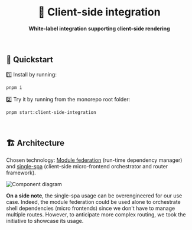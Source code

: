 <div align="center">
    <h1>🧪 Client-side integration</h1>
    <strong>White-label integration supporting client-side rendering</strong>
</div>
<br>
<br>

## 🚀 Quickstart

1️⃣ Install by running:

```bash
pnpm i
```

2️⃣ Try it by running from the monorepo root folder:

```bash
pnpm start:client-side-integration
```

<br>

## 🏗 Architecture

Chosen technology: [Module federation](https://module-federation.github.io/) (run-time dependency manager) and [single-spa](https://single-spa.js.org/) (client-side micro-frontend orchestrator and router framework).

![Component diagram](https://user-images.githubusercontent.com/10498826/187178593-9dba0ea5-9f24-40ce-a846-b85ef60e376d.png)

**On a side note**, the single-spa usage can be overengineered for our use case. Indeed, the module federation could be used alone to orchestrate shell dependencies (micro frontends) since we don't have to manage multiple routes. However, to anticipate more complex routing, we took the initiative to showcase its usage.
